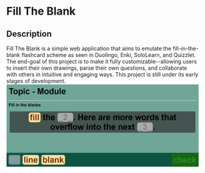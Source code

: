 # Fill The Blank
## Description
Fill The Blank is a simple web application that aims to emulate the fill-in-the-blank flashcard scheme as seen in Duolingo, Enki, SoloLearn, and Quizzlet. 
The end-goal of this project is to make it fully customizable--allowing users to insert their own drawings, parse their own questions, and collaborate with others in intuitive and engaging ways.
This project is still under its early stages of development.
![screenshot](https://github.com/charln2/filltheblank/blob/master/fillintheblank_screenshot.png)
